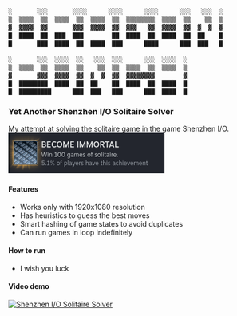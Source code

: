 
```
░       ░░░       ░░░░      ░░░░      ░░░░      ░░░   ░░░  ░  
▒  ▒▒▒▒  ▒▒  ▒▒▒▒  ▒▒  ▒▒▒▒  ▒▒  ▒▒▒▒▒▒▒▒  ▒▒▒▒  ▒▒    ▒▒  ▒  
▓  ▓▓▓▓  ▓▓       ▓▓▓  ▓▓▓▓  ▓▓  ▓▓▓   ▓▓  ▓▓▓▓  ▓▓  ▓  ▓  ▓  
█  ████  ██  ███  ███        ██  ████  ██  ████  ██  ██    █  
█       ███  ████  ██  ████  ███      ████      ███  ███   █  
                                                              
░       ░░░  ░░░░  ░░   ░░░  ░░░      ░░░  ░░░░  ░            
▒  ▒▒▒▒  ▒▒  ▒▒▒▒  ▒▒    ▒▒  ▒▒  ▒▒▒▒  ▒▒  ▒▒▒▒  ▒            
▓       ▓▓▓  ▓▓▓▓  ▓▓  ▓  ▓  ▓▓  ▓▓▓▓▓▓▓▓        ▓            
█  ████████  ████  ██  ██    ██  ████  ██  ████  █            
█  █████████      ███  ███   ███      ███  ████  █            
```

### Yet Another Shenzhen I/O Solitaire Solver

My attempt at solving the solitaire game in the game Shenzhen I/O.  
![Become Immortal](media/ach.png)

#### Features
- Works only with 1920x1080 resolution
- Has heuristics to guess the best moves
- Smart hashing of game states to avoid duplicates
- Can run games in loop indefinitely

#### How to run
- I wish you luck

#### Video demo
[![Shenzhen I/O Solitaire Solver](https://img.youtube.com/vi/YeCB-8BlMzY/0.jpg)](https://www.youtube.com/watch?v=YeCB-8BlMzY)
